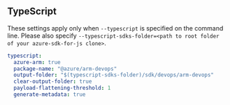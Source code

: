 ## TypeScript

These settings apply only when `--typescript` is specified on the command line.
Please also specify `--typescript-sdks-folder=<path to root folder of your azure-sdk-for-js clone>`.

```yaml $(typescript)
typescript:
  azure-arm: true
  package-name: "@azure/arm-devops"
  output-folder: "$(typescript-sdks-folder)/sdk/devops/arm-devops"
  clear-output-folder: true
  payload-flattening-threshold: 1
  generate-metadata: true
```
